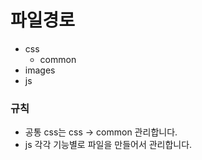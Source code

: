 # 파일경로

-   css
    -   common
-   images
-   js

### 규칙

- 공통 css는 css -> common 관리합니다.
- js 각각 기능별로 파일을 만들어서 관리합니다. 
